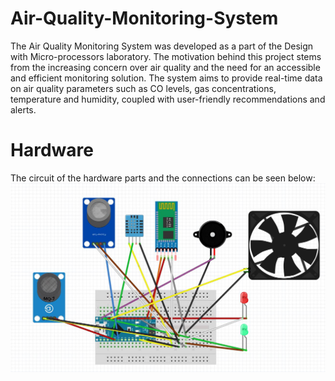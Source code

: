 # Air-Quality-Monitoring-System
The Air Quality Monitoring System was developed as a part of the Design with Micro-processors laboratory. The motivation behind this project stems from the increasing concern
over air quality and the need for an accessible and efficient monitoring solution. The system
aims to provide real-time data on air quality parameters such as CO levels, gas concentrations,
temperature and humidity, coupled with user-friendly recommendations and alerts.  

# Hardware
The circuit of the hardware parts and the connections can be seen below:
![My Image](Breadboard_scheme.JPG)
